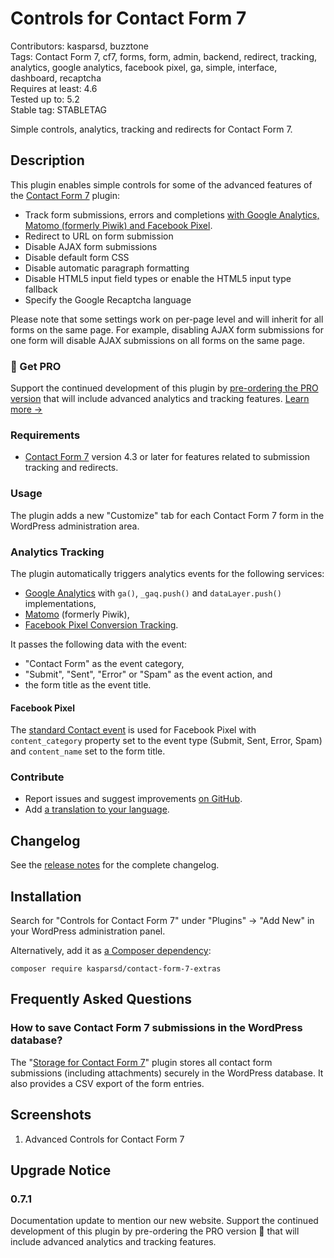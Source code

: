 # Controls for Contact Form 7

Contributors: kasparsd, buzztone   
Tags: Contact Form 7, cf7, forms, form, admin, backend, redirect, tracking, analytics, google analytics, facebook pixel, ga, simple, interface, dashboard, recaptcha   
Requires at least: 4.6   
Tested up to: 5.2   
Stable tag: STABLETAG   

Simple controls, analytics, tracking and redirects for Contact Form 7.


## Description

This plugin enables simple controls for some of the advanced features of the [Contact Form 7](https://wordpress.org/plugins/contact-form-7/) plugin:

- Track form submissions, errors and completions [with Google Analytics, Matomo (formerly Piwik) and Facebook Pixel](https://formcontrols.com/docs).
- Redirect to URL on form submission
- Disable AJAX form submissions
- Disable default form CSS
- Disable automatic paragraph formatting
- Disable HTML5 input field types or enable the HTML5 input type fallback
- Specify the Google Recaptcha language

Please note that some settings work on per-page level and will inherit for all forms on the same page. For example, disabling AJAX form submissions for one form will disable AJAX submissions on all forms on the same page.

### 🚀 Get PRO

Support the continued development of this plugin by [pre-ordering the PRO version](https://formcontrols.com/pro) that will include advanced analytics and tracking features. [Learn more →](https://formcontrols.com/pro)

### Requirements

- [Contact Form 7](https://wordpress.org/plugins/contact-form-7/) version 4.3 or later for features related to submission tracking and redirects.

### Usage

The plugin adds a new "Customize" tab for each Contact Form 7 form in the WordPress administration area.

### Analytics Tracking

The plugin automatically triggers analytics events for the following services:

- [Google Analytics](https://analytics.google.com/analytics/web/) with `ga()`, `_gaq.push()` and `dataLayer.push()` implementations,
- [Matomo](https://matomo.org/) (formerly Piwik),
- [Facebook Pixel Conversion Tracking](https://developers.facebook.com/docs/facebook-pixel/implementation/conversion-tracking).

It passes the following data with the event:

- "Contact Form" as the event category,
- "Submit", "Sent", "Error" or "Spam" as the event action, and
- the form title as the event title.

#### Facebook Pixel

The [standard Contact event](https://developers.facebook.com/docs/facebook-pixel/implementation/conversion-tracking#standard-events) is used for Facebook Pixel with `content_category` property set to the event type (Submit, Sent, Error, Spam) and `content_name` set to the form title.

### Contribute

- Report issues and suggest improvements [on GitHub](https://github.com/kasparsd/contact-form-7-extras).
- Add [a translation to your language](https://translate.wordpress.org/projects/wp-plugins/contact-form-7-extras).


## Changelog

See the [release notes](https://github.com/kasparsd/contact-form-7-extras/releases) for the complete changelog.


## Installation

Search for "Controls for Contact Form 7" under "Plugins" → "Add New" in your WordPress administration panel.

Alternatively, add it as [a Composer dependency](https://packagist.org/packages/kasparsd/contact-form-7-extras):

	composer require kasparsd/contact-form-7-extras


## Frequently Asked Questions

### How to save Contact Form 7 submissions in the WordPress database?

The "[Storage for Contact Form 7](https://codecanyon.net/item/storage-for-contact-form-7-/7806229)" plugin stores all contact form submissions (including attachments) securely in the WordPress database. It also provides a CSV export of the form entries.


## Screenshots

1. Advanced Controls for Contact Form 7


## Upgrade Notice

### 0.7.1

Documentation update to mention our new website. Support the continued development of this plugin by pre-ordering the PRO version 🚀 that will include advanced analytics and tracking features.

